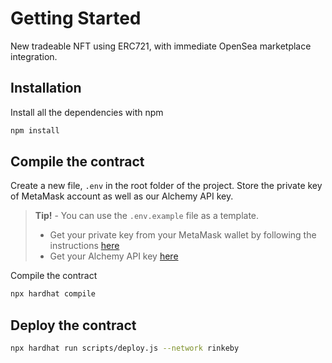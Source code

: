 # Getting Started <!-- https://docs.opensea.io/docs/getting-started-1 -->

New tradeable NFT using ERC721, with immediate OpenSea marketplace integration.

## Installation

Install all the dependencies with npm

```bash
npm install
```

## Compile the contract

Create a new file, `.env` in the root folder of the project. Store the private key of MetaMask account as well as our Alchemy API key.
> **Tip!** - You can use the `.env.example` file as a template.
> * Get your private key from your MetaMask wallet by following the instructions [here](https://metamask.zendesk.com/hc/en-us/articles/360015289632) 
> * Get your Alchemy API key [here](https://docs.alchemy.com/alchemy/introduction/getting-started)

Compile the contract
```bash
npx hardhat compile
```

## Deploy the contract

```bash
npx hardhat run scripts/deploy.js --network rinkeby
```
